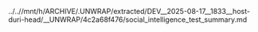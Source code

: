 ../..//mnt/h/ARCHIVE/.UNWRAP/extracted/DEV__2025-08-17__1833__host-duri-head/__UNWRAP/4c2a68f476/social_intelligence_test_summary.md